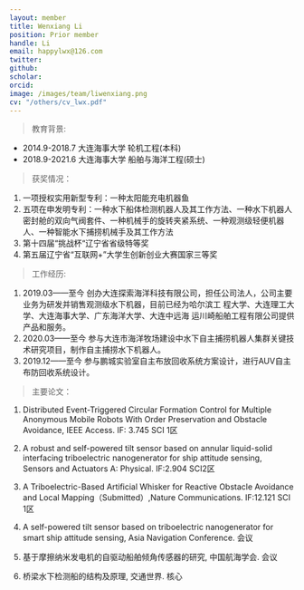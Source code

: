 ```yaml
---
layout: member
title: Wenxiang Li
position: Prior member
handle: Li
email: happylwx@126.com
twitter: 
github: 
scholar:
orcid: 
image: /images/team/liwenxiang.png
cv: "/others/cv_lwx.pdf"
---
```


> 教育背景:

- 2014.9-2018.7 大连海事大学 轮机工程(本科)
- 2018.9-2021.6 大连海事大学 船舶与海洋工程(硕士)

> 获奖情况：

1. 一项授权实用新型专利：一种太阳能充电机器鱼
2. 五项在申发明专利：一种水下船体检测机器人及其工作方法、一种水下机器人密封舱的双向气阀套件、一种机械手的旋转夹紧系统、一种观测级轻便机器人、一种智能水下捕捞机械手及其工作方法
3. 第十四届“挑战杯“辽宁省省级特等奖
4. 第五届辽宁省“互联网+”大学生创新创业大赛国家三等奖

> 工作经历:

1. 2019.03——至今 创办大连探索海洋科技有限公司，担任公司法人，公司主要业务为研发并销售观测级水下机器，目前已经为哈尔滨工 程大学、大连理工大学、大连海事大学、广东海洋大学、大连中远海 运川崎船舶工程有限公司提供产品和服务。
2. 2020.03——至今 参与大连市海洋牧场建设中水下自主捕捞机器人集群关键技术研究项目，制作自主捕捞水下机器人。
3. 2019.12——至今 参与鹏城实验室自主布放回收系统方案设计，进行AUV自主布防回收系统设计。

> 主要论文：

1. Distributed Event-Triggered Circular Formation Control for Multiple Anonymous Mobile Robots With Order Preservation and Obstacle Avoidance, IEEE Access. IF: 3.745 SCI 1区

2. A robust and self-powered tilt sensor based on annular liquid-solid interfacing triboelectric nanogenerator for ship attitude sensing, Sensors and Actuators A: Physical. IF:2.904 SCI2区

3. A Triboelectric-Based Artificial Whisker for Reactive Obstacle Avoidance and Local Mapping（Submitted）,Nature Communications. IF:12.121 SCI 1区

4. A self-powered tilt sensor based on triboelectric nanogenerator for smart ship attitude sensing, Asia Navigation Conference. 会议

5. 基于摩擦纳米发电机的自驱动船舶倾角传感器的研究, 中国航海学会. 会议

6. 桥梁水下检测船的结构及原理, 交通世界. 核心
